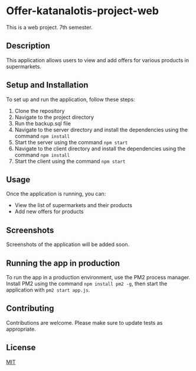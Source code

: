 # Offer-katanalotis-project-web
This is a web project. 7th semester.

## Description

This application allows users to view and add offers for various products in supermarkets.

## Setup and Installation

To set up and run the application, follow these steps:

1. Clone the repository
2. Navigate to the project directory
3. Run the backup.sql file
4. Navigate to the server directory and install the dependencies using the command `npm install`
5. Start the server using the command `npm start`
6. Navigate to the client directory and install the dependencies using the command `npm install`
7. Start the client using the command `npm start`

## Usage

Once the application is running, you can:

- View the list of supermarkets and their products
- Add new offers for products

## Screenshots

Screenshots of the application will be added soon.

## Running the app in production

To run the app in a production environment, use the PM2 process manager. Install PM2 using the command `npm install pm2 -g`, then start the application with `pm2 start app.js`.

## Contributing

Contributions are welcome. Please make sure to update tests as appropriate.

## License

[MIT](https://choosealicense.com/licenses/mit/)